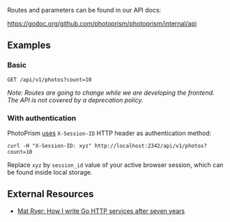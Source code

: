 Routes and parameters can be found in our API docs:
 
https://godoc.org/github.com/photoprism/photoprism/internal/api

## Examples

### Basic 
```
GET /api/v1/photos?count=10
```
_Note: Routes are going to change while we are developing the frontend. The API is not covered by a deprecation policy._

### With authentication

PhotoPrism [uses](https://github.com/photoprism/photoprism/blob/92df3aa/internal/api/session.go#L102) `X-Session-ID` HTTP header as authentication method:
```
curl -H "X-Session-ID: xyz" http://localhost:2342/api/v1/photos?count=10
```
Replace `xyz` by `session_id` value of your active browser session, which can be found inside local storage. 

## External Resources ##
- [Mat Ryer: How I write Go HTTP services after seven years](https://medium.com/statuscode/how-i-write-go-http-services-after-seven-years-37c208122831)
